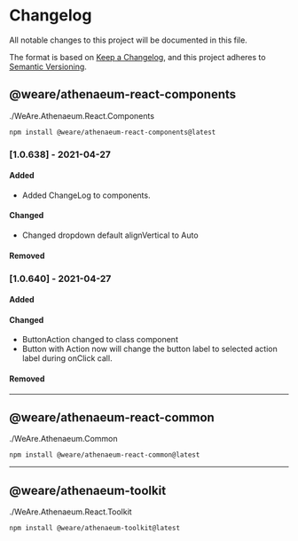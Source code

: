 # Changelog
All notable changes to this project will be documented in this file.

The format is based on [Keep a Changelog](https://keepachangelog.com/en/1.0.0/),
and this project adheres to [Semantic Versioning](https://semver.org/spec/v2.0.0.html).



## @weare/athenaeum-react-components
./WeAre.Athenaeum.React.Components


`npm install @weare/athenaeum-react-components@latest`


### [1.0.638] - 2021-04-27

#### Added
- Added ChangeLog to components.

#### Changed
- Changed dropdown default alignVertical to Auto

#### Removed


### [1.0.640] - 2021-04-27

#### Added

#### Changed
- ButtonAction changed to class component
- Button with Action now will change the button label to selected action label during onClick call.

#### Removed





---






## @weare/athenaeum-react-common
./WeAre.Athenaeum.Common


`npm install @weare/athenaeum-react-common@latest`




---




## @weare/athenaeum-toolkit
./WeAre.Athenaeum.React.Toolkit


`npm install @weare/athenaeum-toolkit@latest`

